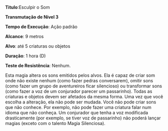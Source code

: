 **Titulo**:Esculpir o Som

**Transmutação de Nível 3**

**Tempo de Execução**: Ação padrão

**Alcance**: 9 metros

**Alvo**: até 5 criaturas ou objetos

**Duração**: 1 hora (D)

**Teste de Resistência**: Nenhum.

Esta magia altera os sons emitidos pelos alvos. Ela é capaz de criar som onde não existe nenhum (como fazer pedras conversarem), omitir sons (como fazer um grupo de aventureiros ficar silencioso) ou transformar sons (como fazer a voz de um conjurador parecer um passarinho). 
Todas as criaturas e objetos devem ser afetados da mesma forma. Uma vez que você escolha a alteração, ela não pode ser mudada.
Você não pode criar sons que não conhece. Por exemplo, não pode fazer uma criatura falar num idioma que não conheça.
Um conjurador que tenha a voz modificada drasticamente (por exemplo, se tiver voz de passarinho) não poderá lançar magias (exceto com o talento Magia Silenciosa).
